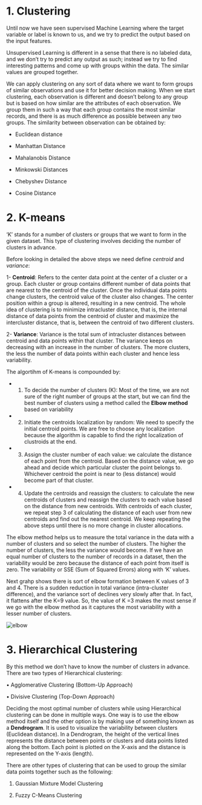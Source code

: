 # 1. Clustering

Until now we have seen supervised Machine Learning where the target variable or label is known to us, and we try to predict the output based on the input features. 

Unsupervised Learning is different in a sense that there is no labeled data, and we don’t try to predict any output
as such; instead we try to find interesting patterns and come up with groups within the data. The similar values are grouped together.

We can apply clustering on any sort of data where we want to form groups
of similar observations and use it for better decision making. When we start clustering, each observation is different and doesn’t
belong to any group but is based on how similar are the attributes of each observation. We group them in such a way that each group contains the most similar records, and there is as much difference as possible between any two groups. The similarity between observation can be obtained by:

- Euclidean distance

- Manhattan Distance

- Mahalanobis Distance

- Minkowski Distances

- Chebyshev Distance

- Cosine Distance

# 2. K-means

‘K’ stands for a number of clusters or groups that we want to form in the
given dataset. This type of clustering involves deciding the number of
clusters in advance.

Before looking in detailed the above steps we need define _centroid_ and _variance_:

1- **Centroid**: Refers to the center data point at the center of a cluster or a group. Each cluster or group contains different number of data points that are nearest to the centroid of the cluster. Once the individual data points change clusters, the centroid value of the cluster also changes. The center position within a group is altered, resulting in a new centroid. The whole idea of clustering is to minimize intracluster distance, that is, the internal distance of data points from the centroid of cluster and
maximize the intercluster distance, that is, between the centroid of two different clusters.

2- **Variance**: Variance is the total sum of intracluster distances between centroid
and data points within that cluster. The variance keeps on decreasing with an increase in the number of clusters. The more
clusters, the less the number of data points within each cluster and hence less variability.

The algortihm of K-means is compounded by:

- 1. To decide the number of clusters (K): Most of the time, we are
not sure of the right number of groups at the start, but we can find the best
number of clusters using a method called the **Elbow method** based on variability

- 2. Initiate the centroids localization by random: We need to specify the initial centroid points. We are free to choose any localization because the algorithm is capable to find the right localization of clustroids at the end. 

- 3. Assign the cluster number of each value: we calculate the distance of each point from the centroid. Based on the distance value, we go ahead and decide which particular cluster the point belongs to. Whichever centroid the point is near to (less distance) would become part of that cluster.

- 4. Update the centroids and reassign the clusters: to calculate the new centroids of clusters and reassign the clusters to each value based on the distance from new centroids. With centroids of each cluster, we repeat step 3 of calculating the distance of each user from new centroids and find out the nearest centroid. We keep repeating the above steps until there is no more change in
cluster allocations.

The elbow method helps us to measure the total variance in the data
with a number of clusters and so select the number of clusters. The higher the number of clusters, the less the
variance would become. If we have an equal number of clusters to the
number of records in a dataset, then the variability would be zero because
the distance of each point from itself is zero. The variability or SSE (Sum of
Squared Errors) along with ‘K’ values.

Next grahp shows there is sort of elbow formation between K values
of 3 and 4. There is a sudden reduction in total variance (intra-cluster
difference), and the variance sort of declines very slowly after that. In fact,
it flattens after the K=9 value. So, the value of K =3 makes the most sense
if we go with the elbow method as it captures the most variability with a
lesser number of clusters.

![elbow](https://user-images.githubusercontent.com/37953610/59855209-7c241000-936c-11e9-8c6f-d8d94c997aba.JPG)

# 3. Hierarchical Clustering

By this method we don’t have to know the number of clusters in advance. There are two types of Hierarchical
clustering:

• Agglomerative Clustering (Bottom-Up Approach)

• Divisive Clustering (Top-Down Approach)

Deciding the most optimal number of clusters while using Hierarchical clustering can be done in multiple ways. One way is to use the elbow method itself and the other option is by making use of something known as a **Dendrogram**. It is used to visualize the variability between clusters (Euclidean distance). In a Dendrogram, the height of the vertical lines represents the distance between points or clusters and data points listed along the bottom. Each point is plotted on the X-axis and the distance is represented on the Y-axis (length).

There are other types of clustering that can be used to group the similar data points together such as the following:

1. Gaussian Mixture Model Clustering

2. Fuzzy C-Means Clustering


































